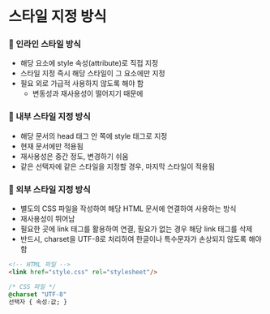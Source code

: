 # 스타일 지정 방식

### 🍎 인라인 스타일 방식

- 해당 요소에 style 속성(attribute)로 직접 지정
- 스타일 지정 즉시 해당 스타일이 그 요소에만 지정
- 필요 외로 가급적 사용하지 않도록 해야 함
    - 변동성과 재사용성이 떨어지기 때문에

### 🍎 내부 스타일 지정 방식

- 해당 문서의 head 태그 안 쪽에 style 태그로 지정
- 현재 문서에만 적용됨
- 재사용성은 중간 정도, 변경하기 쉬움
- 같은 선택자에 같은 스타일을 지정할 경우, 마지막 스타일이 적용됨

### 🍎 외부 스타일 지정 방식

- 별도의 CSS 파일을 작성하여 해당 HTML 문서에 연결하여 사용하는 방식
- 재사용성이 뛰어남
- 필요한 곳에 link 태그를 활용하여 연결, 필요가 없는 경우 해당 link 태그를 삭제
- 반드시, charset을 UTF-8로 처리하여 한글이나 특수문자가 손상되지 않도록 해야 함

```html
<!-- HTML 파일 -->
<link href="style.css" rel="stylesheet"/>
```

```css
/* CSS 파일 */
@charset "UTF-8"
선택자 { 속성:값; }
```